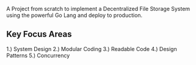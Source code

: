 A Project from scratch to implement a Decentralized File Storage System using the powerful Go Lang and deploy to production.

Key Focus Areas
-------------------

1.) System Design
2.) Modular Coding
3.) Readable Code
4.) Design Patterns
5.) Concurrency

